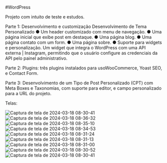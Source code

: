 #WordPress

Projeto com intuito de teste e estudos.

Parte 1: Desenvolvimento e customização
Desenvolvimento de Tema Personalizado
● Um header customizado com menu de navegação.
● Uma página inicial que exibe post em destaque.
● Uma página blog.
● Uma página contato com um form.
● Uma página sobre.
● Suporte para widgets e personalização.
  Um widget que integra o WordPress com uma API externa | Instagram, permitindo que o usuário configure as credenciais da API pelo painel
administrativo.

Parte 2: Plugins: três plugins instalados para usoWooCommerce, Yoast SEO, e Contact Form.

Parte 3: Desenvolvimento de um Tipo de Post Personalizado (CPT) com Meta Boxes e
Taxonomias, com suporte para editor, e campo personalizado para a URL do projeto.

Telas:

![Captura de tela de 2024-03-18 08-30-41](https://github.com/jean-dama/wp-development/assets/85141509/5176ce3d-c07b-4e5d-97ad-92fa7c95b9eb)
![Captura de tela de 2024-03-18 08-36-32](https://github.com/jean-dama/wp-development/assets/85141509/0eb1d0c7-5d7c-4a05-b6e0-34e4f0732412)
![Captura de tela de 2024-03-18 08-35-10](https://github.com/jean-dama/wp-development/assets/85141509/b687f7b5-62b8-442b-85d3-e01cf4b6798c)
![Captura de tela de 2024-03-18 08-34-53](https://github.com/jean-dama/wp-development/assets/85141509/fd9620bc-a148-4c62-a88b-c50e5e9f7003)
![Captura de tela de 2024-03-18 08-31-24](https://github.com/jean-dama/wp-development/assets/85141509/af1bdafb-6d4a-44b7-bbc5-87b17d8c7021)
![Captura de tela de 2024-03-18 08-31-13](https://github.com/jean-dama/wp-development/assets/85141509/87ecb816-bf6b-47d6-9803-64524d69a658)
![Captura de tela de 2024-03-18 08-31-00](https://github.com/jean-dama/wp-development/assets/85141509/8f257ddd-c2d5-4283-8817-4aaae35d0a56)
![Captura de tela de 2024-03-18 08-30-52](https://github.com/jean-dama/wp-development/assets/85141509/b1455e87-c0fd-4444-acd0-82f385afa5f1)
![Captura de tela de 2024-03-18 08-30-41](https://github.com/jean-dama/wp-development/assets/85141509/99e157a6-3d73-46d9-8a94-238df1e32159)

